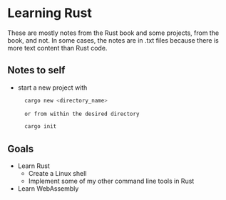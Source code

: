 # Learning Rust

These are mostly notes from the Rust book and some projects, from the book, and not. 
In some cases, the notes are in .txt files because there is more text content than Rust code.


## Notes to self
* start a new project with
  ```bash
    cargo new <directory_name>
    
    or from within the desired directory

    cargo init
  ```

## Goals
* Learn Rust
  * Create a Linux shell
  * Implement some of my other command line tools in Rust
* Learn WebAssembly
